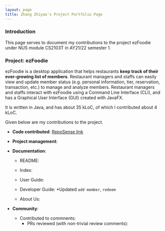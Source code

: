 ```yaml
---
layout: page
title: Zhang Zhiyao's Project Portfolio Page
---
```


### Introduction

This page serves to document my contributions to the project ezFoodie under NUS module CS2103T in AY21/22 semester 1.

### Project: ezFoodie

ezFoodie is a desktop application that helps restaurants **keep track of their ever-growing list of members**.
Restaurant managers and staffs can easily view and update member status (e.g. personal information, tier, reservation, transaction, etc.) to manage and analyze members.
Restaurant managers and staffs interact with ezFoodie using a Command Line Interface (CLI), and has a Graphical User Interface (GUI) created with JavaFX.

It is written in Java, and has about 35 kLoC, of which I contributed about 4 kLoC.

Given below are my contributions to the project.

* **Code contributed**: [RepoSense link](https://nus-cs2103-ay2122s1.github.io/tp-dashboard/?breakdown=true&search=zzybluebell)

* **Project management**:

* **Documentation**:
    * README:

    * Index:

    * User Guide:

    * Developer Guide:
        *Updated `add member`, `redeem`

    * About Us:

* **Community**:
  * Contributed to commnents:
    * PRs reviewed (with non-trivial review comments):
